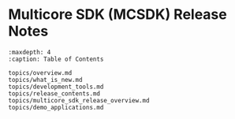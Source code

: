 # Multicore SDK (MCSDK) Release Notes


```{tocTree}
:maxdepth: 4
:caption: Table of Contents

topics/overview.md
topics/what_is_new.md
topics/development_tools.md
topics/release_contents.md
topics/multicore_sdk_release_overview.md
topics/demo_applications.md
```
